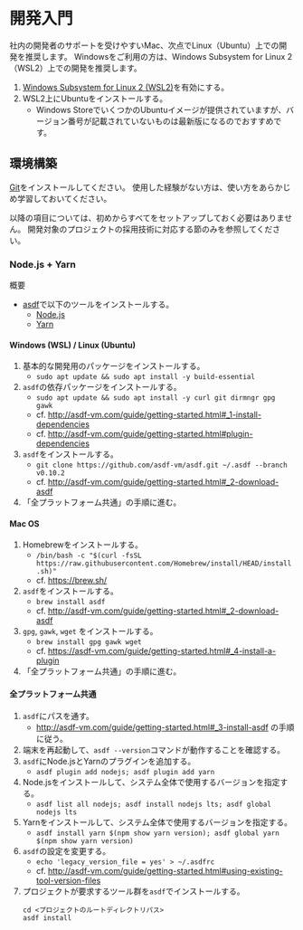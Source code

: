 # 開発入門

社内の開発者のサポートを受けやすいMac、次点でLinux（Ubuntu）上での開発を推奨します。
Windowsをご利用の方は、Windows Subsystem for Linux 2（WSL2）上での開発を推奨します。

1. [Windows Subsystem for Linux 2 (WSL2)](https://docs.microsoft.com/ja-jp/windows/wsl/install-win10)を有効にする。
2. WSL2上にUbuntuをインストールする。
   - Windows StoreでいくつかのUbuntuイメージが提供されていますが、バージョン番号が記載されていないものは最新版になるのでおすすめです。

## 環境構築

[Git](https://git-scm.com/)をインストールしてください。
使用した経験がない方は、使い方をあらかじめ学習しておいてください。

以降の項目については、初めからすべてをセットアップしておく必要はありません。
開発対象のプロジェクトの採用技術に対応する節のみを参照してください。

### Node.js + Yarn

概要

- [asdf](https://github.com/asdf-vm/asdf)で以下のツールをインストールする。
  - [Node.js](https://nodejs.org/ja/)
  - [Yarn](https://yarnpkg.com/)

#### Windows (WSL) / Linux (Ubuntu)

1. 基本的な開発用のパッケージをインストールする。
   - `sudo apt update && sudo apt install -y build-essential`
2. `asdf`の依存パッケージをインストールする。
   - `sudo apt update && sudo apt install -y curl git dirmngr gpg gawk`
   - cf. http://asdf-vm.com/guide/getting-started.html#_1-install-dependencies
   - cf. http://asdf-vm.com/guide/getting-started.html#plugin-dependencies
3. `asdf`をインストールする。
   - `git clone https://github.com/asdf-vm/asdf.git ~/.asdf --branch v0.10.2`
   - cf. http://asdf-vm.com/guide/getting-started.html#_2-download-asdf
4. 「全プラットフォーム共通」の手順に進む。

#### Mac OS

1. Homebrewをインストールする。
   - `/bin/bash -c "$(curl -fsSL https://raw.githubusercontent.com/Homebrew/install/HEAD/install.sh)"`
   - cf. https://brew.sh/
2. `asdf`をインストールする。
   - `brew install asdf`
   - cf. http://asdf-vm.com/guide/getting-started.html#_2-download-asdf
3. `gpg`, `gawk`, `wget` をインストールする。
   - `brew install gpg gawk wget`
   - cf. https://asdf-vm.com/guide/getting-started.html#_4-install-a-plugin
4. 「全プラットフォーム共通」の手順に進む。

#### 全プラットフォーム共通

1. `asdf`にパスを通す。
   - http://asdf-vm.com/guide/getting-started.html#_3-install-asdf の手順に従う。
2. 端末を再起動して、`asdf --version`コマンドが動作することを確認する。
3. `asdf`にNode.jsとYarnのプラグインを追加する。
   - `asdf plugin add nodejs; asdf plugin add yarn`
4. Node.jsをインストールして、システム全体で使用するバージョンを指定する。
   - `asdf list all nodejs; asdf install nodejs lts; asdf global nodejs lts`
5. Yarnをインストールして、システム全体で使用するバージョンを指定する。
   - `asdf install yarn $(npm show yarn version); asdf global yarn $(npm show yarn version)`
6. `asdf`の設定を変更する。
   - `echo 'legacy_version_file = yes' > ~/.asdfrc`
   - cf. http://asdf-vm.com/guide/getting-started.html#using-existing-tool-version-files
7. プロジェクトが要求するツール群を`asdf`でインストールする。
   ```
   cd <プロジェクトのルートディレクトリパス>
   asdf install
   ```
